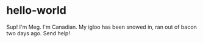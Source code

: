 # hello-world
Sup!
I'm Meg. I'm Canadian. My igloo has been snowed in, ran out of bacon two days ago. Send help!
